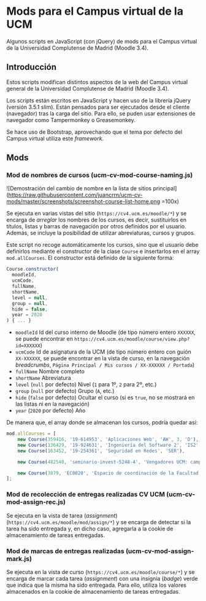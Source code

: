 # Mods para el Campus virtual de la UCM

Algunos scripts en JavaScript (con jQuery) de mods para el Campus virtual de la Universidad Complutense de Madrid (Moodle 3.4).

## Introducción

Estos scripts modifican distintos aspectos de la web del Campus virtual general de la Universidad Complutense de Madrid (Moodle 3.4).

Los scripts están escritos en JavaScript y hacen uso de la librería jQuery (versión 3.5.1 slim). Están pensados para ser ejecutados desde el cliente (navegador) tras la carga del sitio. Para ello, se puden usar extensiones de navegador como Tampermonkey o Greasemonkey.

Se hace uso de Bootstrap, aprovechando que el tema por defecto del Campus virtual utiliza este _framework_.

## Mods

### Mod de nombres de cursos (ucm-cv-mod-course-naming.js)

![Demostración del cambio de nombre en la lista de sitios principal](https://raw.githubusercontent.com/juancrrn/ucm-cv-mods/master/screenshots/screenshot-course-list-home.png =100x)

Se ejecuta en varias vistas del sitio (`https://cv4.ucm.es/moodle/*`) y se encarga de _arreglar_ los nombres de los cursos, es decir, sustituirlos en títulos, listas y barras de navegación por otros definidos por el usuario. Además, se incluye la posibilidad de utilizar abreviaturas, cursos y grupos.

Este script no recoge automáticamente los cursos, sino que el usuario debe definirlos mediante el constructor de la clase `Course` e insertarlos en el array `mod.allCourses`. El constructor está definido de la siguiente forma:

```javascript
Course.constructor(
  moodleId,
  ucmCode,
  fullName,
  shortName,
  level = null,
  group = null,
  hide = false,
  year = 2020
) { ... }
```

- `moodleId` Id del curso interno de Moodle (de tipo número entero `XXXXXX`, se puede encontrar en `https://cv4.ucm.es/moodle/course/view.php?id=XXXXXX`)
- `ucmCode` Id de asignatura de la UCM (de tipo número entero con guión `XX-XXXXXX`, se puede encontrar en la vista de curso, en la navegación _breadcrumbs_, `Página Principal / Mis cursos / XX-XXXXXX / Portada`)
- `fullName` Nombre completo
- `shortName` Abreviatura
- `level` (`null` por defecto) Nivel (`1` para 1º, `2` para 2º, etc.)
- `group` (`null` por defecto) Grupo (`A`, etc.)
- `hide` (`false` por defecto) Ocultar el curso (si es `true`, no se mostrará en las listas ni en la navegación)
- `year` (`2020` por defecto) Año

De manera que, el array donde se almacenan los cursos, podría quedar así:

```javascript
mod.allCourses = [
    new Course(359416, '19-614953', 'Aplicaciones Web', 'AW', 3, 'D'),
    new Course(136429, '19-924631', 'Ingeniería del Software 2', 'IS2', 2, 'B'),
    new Course(163452, '19-254361', 'Seguridad en Redes', 'SER'),

    new Course(482540, 'seminario-invest-5248-4', 'Vengadores UCM: campo de tiro', 'Veng'),

    new Course(3879, 'EC0020', 'Espacio de coordinación de la Facultad de Informática', 'ECFDI', null, null, true),
];
```

### Mod de recolección de entregas realizadas CV UCM (ucm-cv-mod-assign-rec.js)

Se ejecuta en la vista de tarea (_assignment_) (`https://cv4.ucm.es/moodle/mod/assign/*`) y se encarga de detectar si la tarea ha sido entregada y, en dicho caso, agregarla a la cookie de almacenamiento de tareas entregadas.

### Mod de marcas de entregas realizadas (ucm-cv-mod-assign-mark.js)

Se ejecuta en la vista de curso (`https://cv4.ucm.es/moodle/course/*`) y se encarga de marcar cada tarea (_assignment_) con una insignia (_badge_) verde que indica que la misma ha sido entregada. Para ello, utiliza los valores almacenados en la cookie de almacenamiento de tareas entregadas.
